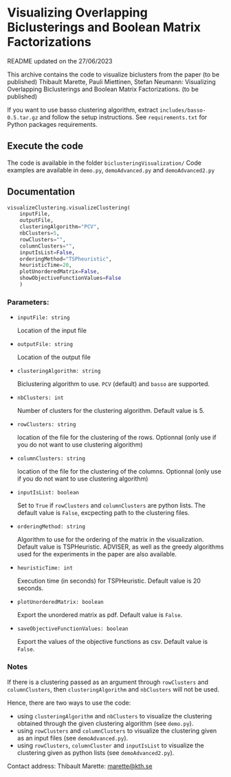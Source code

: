 # Visualizing Overlapping Biclusterings and Boolean Matrix Factorizations

README updated on the 27/06/2023

This archive contains the code to visualize biclusters from the paper (to be published)
Thibault Marette, Pauli Miettinen, Stefan Neumann:
Visualizing Overlapping Biclusterings and Boolean Matrix Factorizations. (to be published)


If you want to use basso clustering algorithm, extract `includes/basso-0.5.tar.gz` and follow the setup instructions.
See `requirements.txt` for Python packages requirements.

## Execute the code

The code is available in the folder `biclusteringVisualization/`
Code examples are available in `demo.py`, `demoAdvanced.py` and `demoAdvanced2.py`

## Documentation

```python
visualizeClustering.visualizeClustering(
    inputFile,
    outputFile,
    clusteringAlgorithm="PCV",
    nbClusters=5,
    rowClusters="",
    columnClusters="",
    inputIsList=False,
    orderingMethod="TSPheuristic", 
    heuristicTime=20,
    plotUnorderedMatrix=False,
    showObjectiveFunctionValues=False
    )
```
### Parameters:
- `inputFile: string`
  
   Location of the input file
- `outputFile: string`
  
  Location of the output file 
- `clusteringAlgorithm: string`
 
  Biclustering algorithm to use. `PCV` (default) and `basso` are supported.
- `nbClusters: int`
 
   Number of clusters for the clustering algorithm. Default value is 5.

- `rowClusters: string`

   location of the file for the clustering of the rows. Optionnal (only use if you do not want to use clustering algorithm)

- `columnClusters: string`

   location of the file for the clustering of the columns. Optionnal (only use if you do not want to use clustering algorithm)

- `inputIsList: boolean`

   Set to `True` if `rowClusters` and `columnClusters` are python lists. The default value is `False`, excpecting path to the clustering files.
 
- `orderingMethod: string`
 
    Algorithm to use for the ordering of the matrix in the visualization. Default value is TSPHeuristic. ADVISER, as well as the greedy algorithms used for the experiments in the paper are also available.

- `heuristicTime: int`
 
    Execution time (in seconds) for TSPHeuristic. Default value is 20 seconds.
- `plotUnorderedMatrix: boolean`
 
   Export the unordered matrix as pdf. Default value is `False`.

- `saveObjectiveFunctionValues: boolean`
 
   Export the values of the objective functions as csv. Default value is `False`.


### Notes
If there is a clustering passed as an argument through `rowClusters` and `columnClusters`, then `clusteringAlgorithm` and `nbClusters` will not be used.

Hence, there are two ways to use the code:
- using `clusteringAlgorithm` and `nbClusters` to visualize the clustering obtained through the given clustering algorithm (see `demo.py`).
- using `rowClusters` and `columnClusters` to visualize the clustering given as an input files (see `demoAdvanced.py`).
- using `rowClusters`, `columnCluster` and `inputIsList` to visualize the clustering given as python lists (see `demoAdvanced2.py`).


Contact address: Thibault Marette: marette@kth.se
